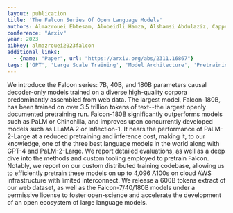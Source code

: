 ```yaml
---
layout: publication
title: 'The Falcon Series Of Open Language Models'
authors: Almazrouei Ebtesam, Alobeidli Hamza, Alshamsi Abdulaziz, Cappelli Alessandro, Cojocaru Ruxandra, Debbah Mérouane, Goffinet Étienne, Hesslow Daniel, Launay Julien, Malartic Quentin, Mazzotta Daniele, Noune Badreddine, Pannier Baptiste, Penedo Guilherme
conference: "Arxiv"
year: 2023
bibkey: almazrouei2023falcon
additional_links:
  - {name: "Paper", url: "https://arxiv.org/abs/2311.16867"}
tags: ['GPT', 'Large Scale Training', 'Model Architecture', 'Pretraining Methods', 'Reinforcement Learning', 'Training Techniques']
---
```

We introduce the Falcon series: 7B, 40B, and 180B parameters causal decoder-only models trained on a diverse high-quality corpora predominantly assembled from web data. The largest model, Falcon-180B, has been trained on over 3.5 trillion tokens of text--the largest openly documented pretraining run. Falcon-180B significantly outperforms models such as PaLM or Chinchilla, and improves upon concurrently developed models such as LLaMA 2 or Inflection-1. It nears the performance of PaLM-2-Large at a reduced pretraining and inference cost, making it, to our knowledge, one of the three best language models in the world along with GPT-4 and PaLM-2-Large. We report detailed evaluations, as well as a deep dive into the methods and custom tooling employed to pretrain Falcon. Notably, we report on our custom distributed training codebase, allowing us to efficiently pretrain these models on up to 4,096 A100s on cloud AWS infrastructure with limited interconnect. We release a 600B tokens extract of our web dataset, as well as the Falcon-7/40/180B models under a permissive license to foster open-science and accelerate the development of an open ecosystem of large language models.
